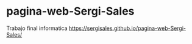 # pagina-web-Sergi-Sales
Trabajo final informatica
https://sergisales.github.io/pagina-web-Sergi-Sales/
